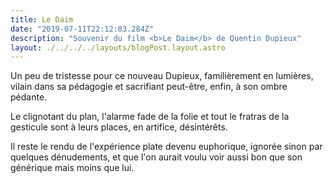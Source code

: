 ```yaml
---
title: Le Daim
date: "2019-07-11T22:12:03.284Z"
description: "Souvenir du film <b>Le Daim</b> de Quentin Dupieux"
layout: ./../../../layouts/blogPost.layout.astro
---
```

Un peu de tristesse pour ce nouveau Dupieux, familièrement en lumières, vilain dans sa pédagogie et sacrifiant peut-être, enfin, à son ombre pédante. 

Le clignotant du plan, l'alarme fade de la folie et tout le fratras de la gesticule sont à leurs places, en artifice, désintérêts.

Il reste le rendu de l'expérience plate devenu euphorique, ignorée sinon par quelques dénudements, et que l'on aurait voulu voir aussi bon que son générique mais moins que lui.